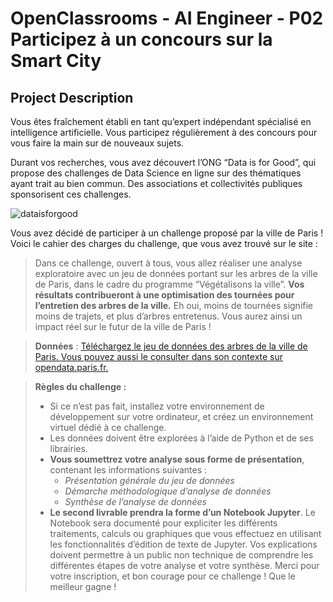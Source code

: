 # OpenClassrooms - AI Engineer - P02 Participez à un concours sur la Smart City
## Project Description
Vous êtes fraîchement établi en tant qu’expert indépendant spécialisé en intelligence artificielle. Vous participez régulièrement à des concours pour vous faire la main sur de nouveaux sujets.

Durant vos recherches, vous avez découvert l’ONG “Data is for Good”, qui propose des challenges de Data Science en ligne sur des thématiques ayant trait au bien commun. Des associations et collectivités publiques sponsorisent ces challenges.

![dataisforgood](https://user.oc-static.com/upload/2023/03/30/16801901343159_Screenshot%202023-03-30%20at%2017.27.33.png)

Vous avez décidé de participer à un challenge proposé par la ville de Paris ! Voici le cahier des charges du challenge, que vous avez trouvé sur le site :

 

>Dans ce challenge, ouvert à tous, vous allez réaliser une analyse exploratoire avec un jeu de données portant sur les arbres de la ville de Paris, dans le cadre du programme “Végétalisons la ville”.
>**Vos résultats contribueront à une optimisation des tournées pour l’entretien des arbres de la ville.** Eh oui, moins de tournées signifie moins de trajets, et plus d’arbres entretenus.
>Vous aurez ainsi un impact réel sur le futur de la ville de Paris ! 

>**Données** :
>[Téléchargez le jeu de données des arbres de la ville de Paris. Vous pouvez aussi le consulter dans son contexte sur opendata.paris.fr.](https://opendata.paris.fr/explore/dataset/les-arbres/map/?dataChart=eyJxdWVyaWVzIjpbeyJjb25maWciOnsiZGF0YXNldCI6Imxlcy1hcmJyZXMiLCJvcHRpb25zIjp7fX0sImNoYXJ0cyI6W3siYWxpZ25Nb250aCI6dHJ1ZSwidHlwZSI6ImNvbHVtbiIsImZ1bmMiOiJBVkciLCJ5QXhpcyI6ImlkYmFzZSIsInNjaWVudGlmaWNEaXNwbGF5Ijp0cnVlLCJjb2xvciI6IiMwMDMzNjYifV0sInhBeGlzIjoidHlwZWVtcGxhY2VtZW50IiwibWF4cG9pbnRzIjo1MCwic29ydCI6IiJ9XSwidGltZXNjYWxlIjoiIiwiZGlzcGxheUxlZ2VuZCI6dHJ1ZSwiYWxpZ25Nb250aCI6dHJ1ZX0%3D&location=13,48.86844,2.30945&basemap=jawg.streets) 

>**Règles du challenge :**
>- Si ce n’est pas fait, installez votre environnement de développement sur votre ordinateur, et créez un environnement virtuel dédié à ce challenge.
>- Les données doivent être explorées à l’aide de Python et de ses librairies. 
>- **Vous soumettrez votre analyse sous forme de présentation**, contenant les informations suivantes :
>	- *Présentation générale du jeu de données*
>	- *Démarche méthodologique d’analyse de données*
>	- *Synthèse de l’analyse de données*
>- **Le second livrable prendra la forme d’un Notebook Jupyter**. Le Notebook sera documenté pour expliciter les différents traitements, calculs ou graphiques que vous effectuez en utilisant les fonctionnalités d’édition de texte de Jupyter. Vos explications doivent permettre à un public non technique de comprendre les différentes étapes de votre analyse et votre synthèse.
Merci pour votre inscription, et bon courage pour ce challenge ! Que le meilleur gagne !

